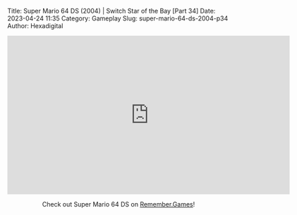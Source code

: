 Title: Super Mario 64 DS (2004) | Switch Star of the Bay [Part 34]
Date: 2023-04-24 11:35
Category: Gameplay
Slug: super-mario-64-ds-2004-p34
Author: Hexadigital

<center><iframe src="https://www.youtube.com/embed/Mgpr6TP26hY?feature=oembed" allow="accelerometer; autoplay; encrypted-media; gyroscope; picture-in-picture" width="640" height="360" frameborder="0"></iframe>

Check out Super Mario 64 DS on [Remember.Games](https://remember.games/game/2250/super-mario-64-ds/)!</center>
